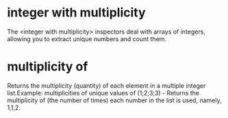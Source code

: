 # integer with multiplicity

The &lt;integer with multiplicity&gt; inspectors deal with arrays of integers, allowing you to extract unique numbers and count them.

# multiplicity of <integer with multiplicity>

Returns the multiplicity (quantity) of each element in a multiple integer list.Example: multiplicities of unique values of (1;2;3;3) - Returns the multiplicity of (the number of times) each number in the list is used, namely, 1,1,2.
